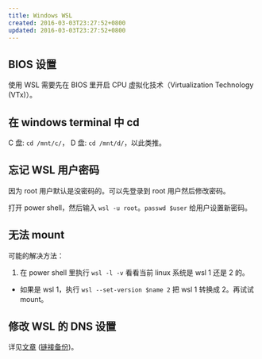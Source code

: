 ```yaml
---
title: Windows WSL
created: 2016-03-03T23:27:52+0800
updated: 2016-03-03T23:27:52+0800
---
```



## BIOS 设置

使用 WSL 需要先在 BIOS 里开启 CPU 虚拟化技术（Virtualization Technology (VTx)）。

## 在 windows terminal 中 cd

C 盘: `cd /mnt/c/`， D 盘: `cd /mnt/d/`，以此类推。

## 忘记 WSL 用户密码

因为 root 用户默认是没密码的。可以先登录到 root 用户然后修改密码。

打开 power shell，然后输入 `wsl -u root`。`passwd $user` 给用户设置新密码。

## 无法 mount

可能的解决方法：

1. 在 power shell 里执行 `wsl -l -v` 看看当前 linux 系统是 wsl 1 还是 2 的。
  - 如果是 wsl 1，执行 `wsl --set-version $name 2` 把 wsl 1 转换成 2。再试试 mount。

## 修改 WSL 的 DNS 设置

详见[文章](https://blog.niekun.net/archives/1801.html) ([链接备份](https://web.archive.org/web/20231116102956/https://blog.niekun.net/archives/1801.html))。
